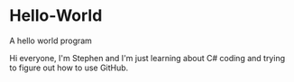 # Hello-World
A hello world program

Hi everyone, I'm Stephen and I'm just learning about C# coding and trying to figure out how to use GitHub.
